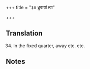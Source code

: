 +++
title = "३४ ध्रुवायां त्वा"

+++
## Translation
34. In the fixed quarter, away etc. etc.

## Notes

